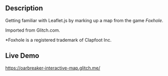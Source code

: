 ## Description
Getting familiar with Leaflet.js by marking up a map from the game *Foxhole*.

Imported from Glitch.com.

*Foxhole is a registered trademark of Clapfoot Inc.

## Live Demo
https://oarbreaker-interactive-map.glitch.me/
